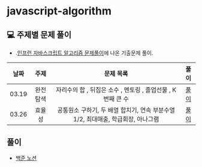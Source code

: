 # javascript-algorithm

## 💻 주제별 문제 풀이

-   .[인프런 자바스크립트 알고리즘 문제풀이](https://www.inflearn.com/course/자바스크립트-알고리즘-문제풀이/dashboard)에 나온 기출문제 풀이.

| 날짜  |   주제   |                                    문제 목록                                    |                                 풀이                                  |
| :---: | :------: | :-----------------------------------------------------------------------------: | :-------------------------------------------------------------------: |
| 03.19 | 완전탐색 |           자리수의 합 , 뒤집은 소수 , 멘토링 , 졸업선물 , K번째 큰 수           | [풀이](https://github.com/Beauty-Saurus/javascript-algorithm/pull/33) |
| 03.26 |  효율성  | 공통원소 구하기, 두 배열 합치기, 연속 부분수열1/2, 최대매출, 학급회장, 아나그램 | [풀이](https://github.com/Beauty-Saurus/javascript-algorithm/pull/34) |

## 풀이

-   [백준 노션](https://gratis-cardboard-45e.notion.site/c90daafc7fc447cfbd557d358271a35d?v=37b0c00e18bd489a9c832ff814b80656)
